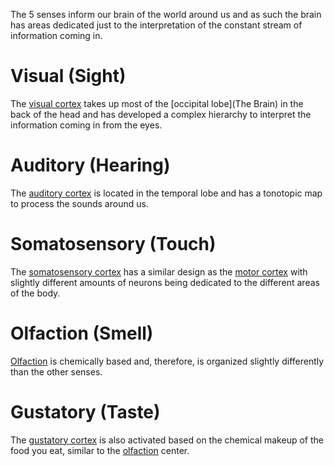 The 5 senses inform our brain of the world around us and as such the brain has areas dedicated just to the interpretation of the constant stream of information coming in.

# Visual (Sight)

The [visual cortex](visual) takes up most of the [occipital lobe](The Brain) in the back of the head and has developed a complex hierarchy to interpret the information coming in from the eyes.

# Auditory (Hearing)

The [auditory cortex](https://en.wikipedia.org/wiki/Auditory_cortex) is located in the temporal lobe and has a tonotopic map to process the sounds around us.

# Somatosensory (Touch)

The [somatosensory cortex](somatosensory) has a similar design as the [motor cortex](motor) with slightly different amounts of neurons being dedicated to the different areas of the body.

# Olfaction (Smell)

[Olfaction](https://en.wikipedia.org/wiki/Olfaction) is chemically based and, therefore, is organized slightly differently than the other senses.

# Gustatory (Taste)

The [gustatory cortex](https://en.wikipedia.org/wiki/Gustatory_cortex) is also activated based on the chemical makeup of the food you eat, similar to the [olfaction](https://en.wikipedia.org/wiki/Olfaction) center.